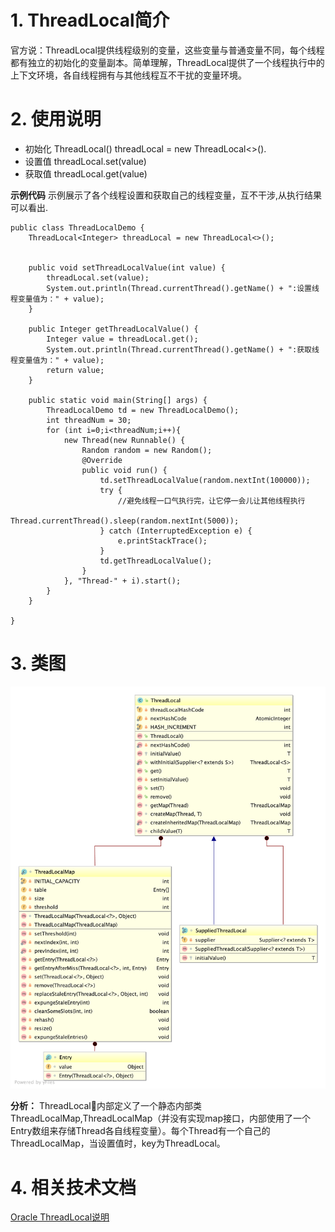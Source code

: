 # 1. ThreadLocal简介
官方说：ThreadLocal提供线程级别的变量，这些变量与普通变量不同，每个线程都有独立的初始化的变量副本。简单理解，ThreadLocal提供了一个线程执行中的上下文环境，各自线程拥有与其他线程互不干扰的变量环境。

# 2. 使用说明
* 初始化 ThreadLocal<T>() threadLocal = new ThreadLocal<>().
* 设置值 threadLocal.set(value)
* 获取值 threadLocal.get(value)

**示例代码**
示例展示了各个线程设置和获取自己的线程变量，互不干涉,从执行结果可以看出.
```
public class ThreadLocalDemo {
    ThreadLocal<Integer> threadLocal = new ThreadLocal<>();


    public void setThreadLocalValue(int value) {
        threadLocal.set(value);
        System.out.println(Thread.currentThread().getName() + ":设置线程变量值为：" + value);
    }

    public Integer getThreadLocalValue() {
        Integer value = threadLocal.get();
        System.out.println(Thread.currentThread().getName() + ":获取线程变量值为：" + value);
        return value;
    }

    public static void main(String[] args) {
        ThreadLocalDemo td = new ThreadLocalDemo();
        int threadNum = 30;
        for (int i=0;i<threadNum;i++){
            new Thread(new Runnable() {
                Random random = new Random();
                @Override
                public void run() {
                    td.setThreadLocalValue(random.nextInt(100000));
                    try {
                        //避免线程一口气执行完，让它停一会儿让其他线程执行
                        Thread.currentThread().sleep(random.nextInt(5000));
                    } catch (InterruptedException e) {
                        e.printStackTrace();
                    }
                    td.getThreadLocalValue();
                }
            }, "Thread-" + i).start();
        }
    }

}
```

# 3. 类图
![ThreadLocal类图](../../../picture/ThreadLocal.png)

**分析：**
ThreadLocal内部定义了一个静态内部类ThreadLocalMap,ThreadLocalMap（并没有实现map接口，内部使用了一个Entry数组来存储Thread各自线程变量）。每个Thread有一个自己的ThreadLocalMap，当设置值时，key为ThreadLocal。


# 4. 相关技术文档
[Oracle ThreadLocal说明](https://docs.oracle.com/javase/8/docs/api/java/lang/ThreadLocal.html)